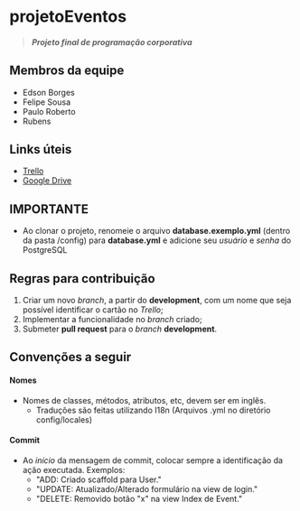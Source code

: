 
# projetoEventos

> ##### Projeto final de programação corporativa

## Membros da equipe
 - Edson Borges
 - Felipe Sousa
 - Paulo Roberto
 - Rubens

## Links úteis
- [Trello](https://trello.com/b/rjVxzhQO/projeto-final)
- [Google Drive](https://drive.google.com/drive/folders/1Fdx91jmX2TJUb9fRHzoPbpbmI3mPU5R9?usp=sharing)

## IMPORTANTE
 - Ao clonar o projeto, renomeie o arquivo **database.exemplo.yml** (dentro da pasta /config) para **database.yml** e adicione seu *usuário* e *senha* do PostgreSQL
## Regras para contribuição

 1. Criar um novo *branch*, a partir do **development**, com um nome que seja possível identificar o cartão no *Trello*;
 2. Implementar a funcionalidade no *branch* criado;
 3. Submeter **pull request** para o *branch* **development**.

## Convenções a seguir
#### Nomes

 - Nomes de classes, métodos, atributos, etc, devem ser em inglês. 
   - Traduções são feitas utilizando I18n (Arquivos .yml no diretório config/locales)
#### Commit
- Ao *início* da mensagem de commit, colocar sempre a identificação da ação executada. Exemplos: 
  - "ADD: Criado scaffold para User."
  - "UPDATE: Atualizado/Alterado formulário na view de login."
  - "DELETE: Removido botão "x" na view Index de Event."
